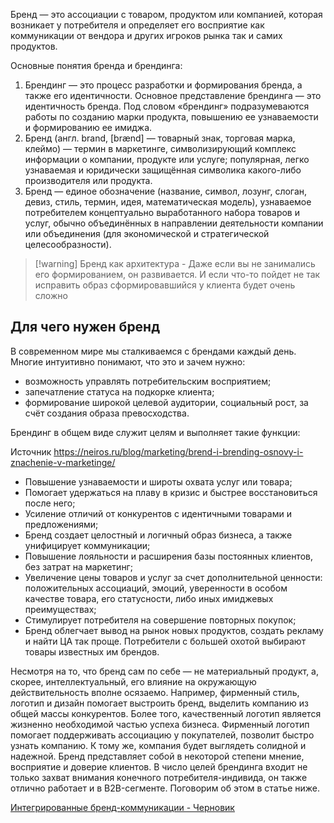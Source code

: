Бренд — это ассоциации с товаром, продуктом или компанией, которая возникает у потребителя и определяет его восприятие как коммуникации от вендора и других игроков рынка так и самих продуктов.

Основные понятия бренда и брендинга:

1. Брендинг — это процесс разработки и формирования бренда, а также его идентичности. Основное представление брендинга — это идентичность бренда. Под словом «брендинг» подразумеваются работы по созданию марки продукта, повышению ее узнаваемости и формированию ее имиджа.
1. Бренд (англ. brand, \[brænd\] — товарный знак, торговая марка, клеймо) — термин в маркетинге, символизирующий комплекс информации о компании, продукте или услуге; популярная, легко узнаваемая и юридически защищённая символика какого-либо производителя или продукта.
1. Бренд — единое обозначение (название, символ, лозунг, слоган, девиз, стиль, термин, идея, математическая модель), узнаваемое потребителем концептуально выработанного набора товаров и услуг, обычно объединённых в направлении деятельности компании или объединения (для экономической и стратегической целесообразности).


>[!warning] Бренд как архитектура - Даже если вы не занимались его формированием, он развивается. 
>И если что-то пойдет не так исправить образ сформировавшийся у клиента будет очень сложно 

## Для чего нужен бренд

В современном мире мы сталкиваемся с брендами каждый день. Многие интуитивно понимают, что это и зачем нужно:

* возможность управлять потребительским восприятием;
* запечатление статуса на подкорке клиента;
* формирование широкой целевой аудитории, социальный рост, за счёт создания образа превосходства.

Брендинг в общем виде служит целям и выполняет такие функции:

Источник https://neiros.ru/blog/marketing/brend-i-brending-osnovy-i-znachenie-v-marketinge/

* Повышение узнаваемости и широты охвата услуг или товара;
* Помогает удержаться на плаву в кризис и быстрее восстановиться после него;
* Усиление отличий от конкурентов с идентичными товарами и предложениями;
* Бренд создает целостный и логичный образ бизнеса, а также унифицирует коммуникации;
* Повышение лояльности и расширения базы постоянных клиентов, без затрат на маркетинг;
* Увеличение цены товаров и услуг за счет дополнительной ценности: положительных ассоциаций, эмоций, уверенности в особом качестве товара, его статусности, либо иных имиджевых преимуществах;
* Стимулирует потребителя на совершение повторных покупок;
* Бренд облегчает вывод на рынок новых продуктов, создать рекламу и найти ЦА так проще. Потребители с большей охотой выбирают товары известных им брендов.

Несмотря на то, что бренд сам по себе — не материальный продукт, а, скорее, интеллектуальный, его влияние на окружающую действительность вполне осязаемо. Например, фирменный стиль, логотип и дизайн помогает выстроить бренд, выделить компанию из общей массы конкурентов. Более того, качественный логотип является жизненно необходимой частью успеха бизнеса. Фирменный логотип помогает поддерживать ассоциацию у покупателей, позволит быстро узнать компанию. К тому же, компания будет выглядеть солидной и надежной. Бренд представляет собой в некоторой степени мнение, восприятие и доверие клиентов. В число целей брендинга входит не только захват внимания конечного потребителя-индивида, он также отлично работает и в B2B-сегменте. Поговорим об этом в статье ниже.

[Интегрированные бренд-коммуникации - Черновик](%D0%98%D0%BD%D1%82%D0%B5%D0%B3%D1%80%D0%B8%D1%80%D0%BE%D0%B2%D0%B0%D0%BD%D0%BD%D1%8B%D0%B5%20%D0%B1%D1%80%D0%B5%D0%BD%D0%B4-%D0%BA%D0%BE%D0%BC%D0%BC%D1%83%D0%BD%D0%B8%D0%BA%D0%B0%D1%86%D0%B8%D0%B8%20-%20%D0%A7%D0%B5%D1%80%D0%BD%D0%BE%D0%B2%D0%B8%D0%BA.md)
